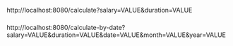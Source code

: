 http://localhost:8080/calculate?salary=VALUE&duration=VALUE
###
http://localhost:8080/calculate-by-date?salary=VALUE&duration=VALUE&date=VALUE&month=VALUE&year=VALUE 
